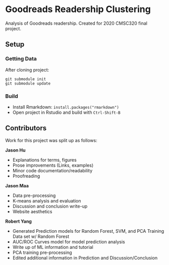# Goodreads Readership Clustering

Analysis of Goodreads readership. Created for 2020 CMSC320 final project.

## Setup

### Getting Data
After cloning project:

    git submodule init
    git submodule update

### Build
  - Install Rmarkdown: `install.packages("rmarkdown")`
  - Open project in Rstudio and build with `Ctrl-Shift-B`
  

## Contributors
Work for this project was split up as follows:

**Jason Hu**

  - Explanations for terms, figures
  - Prose improvements (Links, examples)
  - Minor code documentation/readability
  - Proofreading

**Jason Maa**

  - Data pre-processing
  - K-means analysis and evaluation
  - Discussion and conclusion write-up
  - Website aesthetics

**Robert Yang**

  - Generated Prediction models for Random Forest, SVM, and PCA Training Data set w/ Random Forest
  - AUC/ROC Curves model for model prediction analysis
  - Write up of ML information and tutorial
  - PCA training pre-processing
  - Edited additional information in Prediction and Discussion/Conclusion

